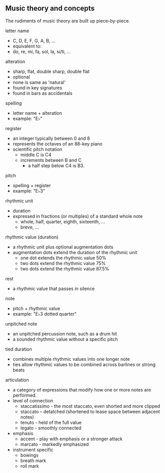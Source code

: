 ## Music theory and concepts

The rudiments of music theory are built up piece-by-piece.

letter name
  - C, D, E, F, G, A, B, …
  - equivalent to:
   - do, re, mi, fa, sol, la, si/ti, …

alteration
  - sharp, flat, double sharp, double flat
  - optional
  - none is same as 'natural'
  - found in key signatures
  - found in bars as accidentals

spelling
  - letter name + alteration
  - example: "E♭"

register
  - an integer typically between 0 and 8
  - represents the octaves of an 88-key piano
  - scientific pitch notation
    - middle C is C4
    - increments between B and C
      - a half step below C4 is B3.

pitch
  - spelling + register
  - example: "E♭3"

rhythmic unit
  - duration
  - expressed in fractions (or multiples) of a standard whole note
    - whole, half, quarter, eighth, sixteenth, …
    - breve, …

rhythmic value (duration)
  - a rhythmic unit plus optional augmentation dots
  - augmentation dots extend the duration of the rhythmic unit
    - one dot extends the rhythmic value 50%
    - two dots extend the rhythmic value 75%
    - two dots extend the rhythmic value 87.5%

rest
  - a rhythmic value that passes in silence

note
  - pitch + rhythmic value
  - example: "E♭3 dotted quarter"

unpitched note
  - an unpitched percussion note, such as a drum hit
  - a sounded rhythmic value without a specific pitch

tied duration
  - combines multiple rhythmic values into one longer note
  - ties allow rhythmic values to be combined across barlines or strong beats

articulation
  - a category of expressions that modify how one or more notes are performed.
  - level of connection
    - staccatissimo - the most staccato, even shorted and more clipped
    - staccato – detatched (shortened to lease space between adjacent notes)
    - tenuto - held of the full value
    - legato - smoothly connected
  - emphasis
    - accent - play with emphasis or a stronger attack
    - marcato - markedly emphasized
  - instrument specific
    - bowings
    - breath mark
    - roll mark
